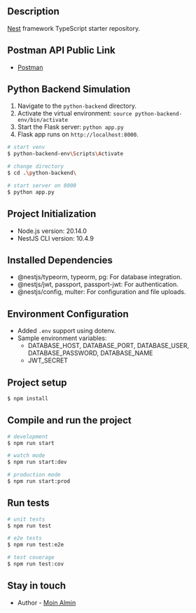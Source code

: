 ## Description

[Nest](https://github.com/nestjs/nest) framework TypeScript starter repository.

## Postman API Public Link
- [Postman](https://www.postman.com/gold-station-681337/workspace/document-management/request/13012694-cc86ee05-d574-43f6-af2b-d0bfdf00693d?action=share&creator=13012694&ctx=documentation)

## Python Backend Simulation
1. Navigate to the `python-backend` directory.
2. Activate the virtual environment: `source python-backend-env/bin/activate`
3. Start the Flask server: `python app.py`
4. Flask app runs on `http://localhost:8000`.

```bash
# start venv
$ python-backend-env\Scripts\Activate

# change directory
$ cd .\python-backend\

# start server on 8000
$ python app.py
```

## Project Initialization

- Node.js version: 20.14.0
- NestJS CLI version: 10.4.9

## Installed Dependencies

- @nestjs/typeorm, typeorm, pg: For database integration.
- @nestjs/jwt, passport, passport-jwt: For authentication.
- @nestjs/config, multer: For configuration and file uploads.

## Environment Configuration

- Added `.env` support using dotenv.
- Sample environment variables:
    - DATABASE_HOST, DATABASE_PORT, DATABASE_USER, DATABASE_PASSWORD, DATABASE_NAME
    - JWT_SECRET

## Project setup

```bash
$ npm install
```

## Compile and run the project

```bash
# development
$ npm run start

# watch mode
$ npm run start:dev

# production mode
$ npm run start:prod
```

## Run tests

```bash
# unit tests
$ npm run test

# e2e tests
$ npm run test:e2e

# test coverage
$ npm run test:cov
```

## Stay in touch

- Author - [Moin Almin](https://linkedin.com/alms)